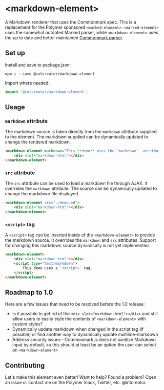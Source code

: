 # &lt;markdown-element&gt;

A Markdown renderer that uses the Commonmark spec.  This is a replacement for the Polymer sponsored `<marked-element>`.  `<marked-element>` uses the somewhat outdated Marked parser, while `<markdown-element>` uses the up to date and better maintained [Commonmark parser](https://github.com/commonmark/commonmark.js).

## Set up

Install and save to package.json:

```
npm i --save @intcreator/markdown-element
```

Import where needed:

```javascript
import '@intcreator/markdown-element';
```

## Usage

### `markdown` attribute

The markdown source is taken directly from the `markdown` attribute supplied to the element.  The markdown supplied can be dynamically updated to change the rendered markdown.

```html
<markdown-element markdown="This **demo** uses the `markdown` _attribute_, not `src`">
    <div slot="markdown-html"></div>
</markdown-element>
```

### `src` attribute

The `src` attribute can be used to load a markdown file through AJAX.  It overrides the `markdown` attribute.  The source can be dynamically updated to change the markdown file displayed.

```html
<markdown-element src="./demo.md">
    <div slot="markdown-html"></div>
</markdown-element>
```

### `<script>` tag

A `<script>` tag can be inserted inside of the `<markdown-element>` to provide the markdown source.  It overrides the `markdown` and `src` attributes.  Support for changing this markdown source dynamically is not yet implemented.

```html
<markdown-element>
    <div slot="markdown-html"></div>
    <script type="text/markdown">
        This demo uses a `<script>` tag.
    </script>
</markdown-element>
```

## Roadmap to 1.0

Here are a few issues that need to be resolved before the 1.0 release:

- Is it possible to get rid of the `<div slot="markdown-html"></div>` and still allow users to easily style the contents of `<markdown-element>` with custom styles?
- Dynamically update markdown when changed in the script tag (if possible) or find another way to dynamically update multiline-markdown
- Address security issues—Commonmark.js does not sanitize Markdown input by default, so this should at least be an option the user can select on `<markdown-element>`

## Contributing

Let's make this element even better!  Want to help?  Found a problem?  Open an issue or contact me on the Polymer Slack, Twitter, etc. @intcreator.